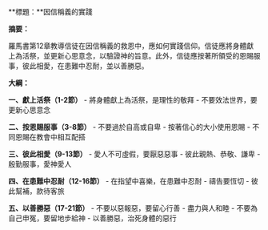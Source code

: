 **標題：**因信稱義的實踐

**摘要：**

羅馬書第12章教導信徒在因信稱義的救恩中，應如何實踐信仰。信徒應將身體獻上為活祭，並更新心思意念，以驗證神的旨意。此外，信徒應按著所領受的恩賜服事，彼此相愛，在患難中忍耐，並以善勝惡。

**大綱：**

**一、獻上活祭（1-2節）**
    - 將身體獻上為活祭，是理性的敬拜
    - 不要效法世界，要更新心思意念

**二、按恩賜服事（3-8節）**
    - 不要過於自高或自卑
    - 按著信心的大小使用恩賜
    - 不同恩賜在教會中相互配搭

**三、彼此相愛（9-13節）**
    - 愛人不可虛假，要厭惡惡事
    - 彼此親熱、恭敬、謙卑
    - 殷勤服事，愛神愛人

**四、在患難中忍耐（12-16節）**
    - 在指望中喜樂，在患難中忍耐
    - 禱告要恆切
    - 彼此幫補，款待客旅

**五、以善勝惡（17-21節）**
    - 不要以惡報惡，要留心行善
    - 盡力與人和睦
    - 不要為自己申冤，要留地步給神
    - 以善勝惡，治死身體的惡行